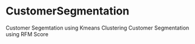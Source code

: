 # CustomerSegmentation

Customer Segemtation using Kmeans Clustering
Customer Segmentation using RFM Score
